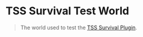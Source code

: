 # TSS Survival Test World

> The world used to test the [TSS Survival Plugin](https://github.com/TheSlimySwamp/tss-survival-plugin).

